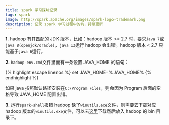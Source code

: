 ```yaml
---
title: spark 学习踩坑记录
tags: spark
image: http://spark.apache.org/images/spark-logo-trademark.png
description: 记录 spark 学习过程中的坑，持续更新
---
```

**1.** hadoop 有其匹配的 JDK 版本，比如：hadoop 版本 >= 2.7 时，要求`Java 7`或`java 8(openjdk/oracle)`，`java 13`运行 hadoop 会出错。hadoop 版本 < 2.7 只能基于`java 6`运行。

**2.** `hadoop-env.cmd`文件里面有一条设置 JAVA_HOME 的语句：
<!-- console or escape-->
{% highlight escape linenos %}
set JAVA_HOME=%JAVA_HOME%
{% endhighlight %}

如果 java 按照默认路径安装在`C:\Program Files`，则会因为 Program 后面的空格导致 JAVA_HOME 配置出错。

**3.** 运行`spark-shell`报错 hadoop 缺了`winutils.exe`文件，则需要去下载对应 hadoop 版本的`winutils.exe`文件，可以去[这里][1]下载然后放入 hadoop 的 bin 目录下。

[1]: https://github.com/steveloughran/winutils/blob/master/hadoop-2.7.1/bin/winutils.exe
